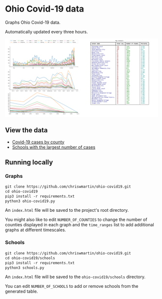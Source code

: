 # Ohio Covid-19 data
Graphs Ohio Covid-19 data.

Automatically updated every three hours.

![screenshot](imgs/combined.png)

## View the data
- [Covid-19 cases by county](https://chriswmartin.github.io/ohio-covid19/)
- [Schools with the largest number of cases](https://chriswmartin.github.io/ohio-covid19/schools/index.html)

## Running locally
### Graphs

``` shell
git clone https://github.com/chriswmartin/ohio-covid19.git
cd ohio-covid19
pip3 install -r requirements.txt
python3 ohio-covid19.py
```
An `index.html` file will be saved to the project's root directory.

You might also like to edit `NUMBER_OF_COUNTIES` to change the number of counties displayed in each graph and the `time_ranges` list to add additional graphs at different timescales.

### Schools

``` shell
git clone https://github.com/chriswmartin/ohio-covid19.git
cd ohio-covid19/schools
pip3 install -r requirements.txt
python3 schools.py
```

An `index.html` file will be saved to the `ohio-covid19/schools` directory.

You can edit `NUMBER_OF_SCHOOLS` to add or remove schools from the generated table.
